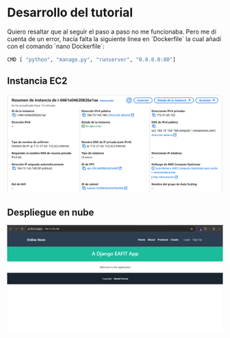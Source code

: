# Desarrollo del tutorial
Quiero resaltar que al seguir el paso a paso no me funcionaba. Pero me di cuenta de un error, hacía falta la siguiente línea en ´Dockerfile´ la cual añadí con el comando ´nano Dockerfile´:
```bash
CMD [ "python", "manage.py", "runserver", "0.0.0.0:80"]
```
## Instancia EC2
![Instancia EC2](image.png)

## Despliegue en nube

![Nube](image-1.png)
